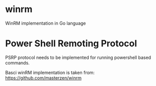 # winrm
WinRM implementation in Go language

# Power Shell Remoting Protocol 
PSRP protocol needs to be implemented for running powershell based commands.

Basci winRM implementation is taken from: https://github.com/masterzen/winrm
